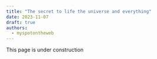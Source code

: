```yaml
---
title: "The secret to life the universe and everything"
date: 2023-11-07
draft: true 
authors:
  - myspotontheweb
---
```


This page is under construction

<!-- more -->

